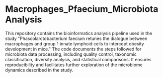 # Macrophages_Pfaecium_MicrobiotaAnalysis
This repository contains the bioinformatics analysis pipeline used in the study "Phascolarctobacterium faecium retunes the dialogue between macrophages and group 1 innate lymphoid cells to intercept obesity development in mice." The code documents the steps followed for microbiota data processing, including quality control, taxonomic classification, diversity analysis, and statistical comparisons. It ensures reproducibility and facilitates further exploration of the microbiome dynamics described in the study.
